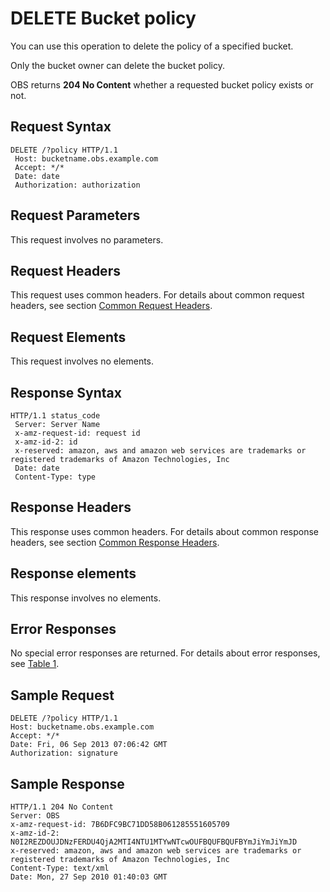 # DELETE Bucket policy<a name="EN-US_TOPIC_0125560427"></a>

You can use this operation to delete the policy of a specified bucket.

Only the bucket owner can delete the bucket policy.

OBS returns  **204 No Content**  whether a requested bucket policy exists or not.

## Request Syntax<a name="section50184984"></a>

```
DELETE /?policy HTTP/1.1 
 Host: bucketname.obs.example.com
 Accept: */* 
 Date: date 
 Authorization: authorization
```

## Request Parameters<a name="section49011679"></a>

This request involves no parameters.

## Request Headers<a name="section38451933"></a>

This request uses common headers. For details about common request headers, see section  [Common Request Headers](common-request-headers.md).

## Request Elements<a name="section10523083"></a>

This request involves no elements.

## Response Syntax<a name="section31093287"></a>

```
HTTP/1.1 status_code 
 Server: Server Name 
 x-amz-request-id: request id 
 x-amz-id-2: id 
 x-reserved: amazon, aws and amazon web services are trademarks or registered trademarks of Amazon Technologies, Inc 
 Date: date 
 Content-Type: type
```

## Response Headers<a name="section11404133"></a>

This response uses common headers. For details about common response headers, see section  [Common Response Headers](common-response-headers.md).

## Response elements<a name="section35528341"></a>

This response involves no elements.

## Error Responses<a name="section51319614"></a>

No special error responses are returned. For details about error responses, see  [Table 1](error-codes.md#table30733758).

## Sample Request<a name="section6925935"></a>

```
DELETE /?policy HTTP/1.1 
Host: bucketname.obs.example.com
Accept: */* 
Date: Fri, 06 Sep 2013 07:06:42 GMT
Authorization: signature
```

## Sample Response<a name="section62333418"></a>

```
HTTP/1.1 204 No Content 
Server: OBS 
x-amz-request-id: 7B6DFC9BC71DD58B061285551605709 
x-amz-id-2: N0I2REZDOUJDNzFERDU4QjA2MTI4NTU1MTYwNTcwOUFBQUFBQUFBYmJiYmJiYmJD 
x-reserved: amazon, aws and amazon web services are trademarks or registered trademarks of Amazon Technologies, Inc 
Content-Type: text/xml 
Date: Mon, 27 Sep 2010 01:40:03 GMT 
```

